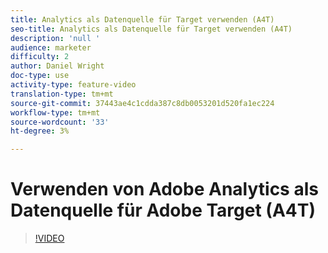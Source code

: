 ```yaml
---
title: Analytics als Datenquelle für Target verwenden (A4T)
seo-title: Analytics als Datenquelle für Target verwenden (A4T)
description: 'null '
audience: marketer
difficulty: 2
author: Daniel Wright
doc-type: use
activity-type: feature-video
translation-type: tm+mt
source-git-commit: 37443ae4c1cdda387c8db0053201d520fa1ec224
workflow-type: tm+mt
source-wordcount: '33'
ht-degree: 3%

---
```



# Verwenden von Adobe Analytics als Datenquelle für Adobe Target (A4T)

>[!VIDEO](https://video.tv.adobe.com/v/17384/?quality=12)
